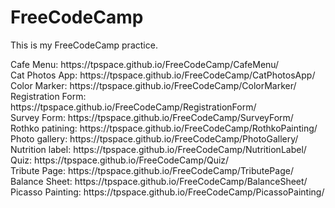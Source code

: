 # FreeCodeCamp
This is my FreeCodeCamp practice.
<br>
<p>
Cafe Menu: https://tpspace.github.io/FreeCodeCamp/CafeMenu/
<br>
Cat Photos App: https://tpspace.github.io/FreeCodeCamp/CatPhotosApp/
<br>
Color Marker: https://tpspace.github.io/FreeCodeCamp/ColorMarker/
<br> 
Registration Form: https://tpspace.github.io/FreeCodeCamp/RegistrationForm/
<br>
Survey Form: https://tpspace.github.io/FreeCodeCamp/SurveyForm/
<br>
Rothko patining: https://tpspace.github.io/FreeCodeCamp/RothkoPainting/
<br>
Photo gallery: https://tpspace.github.io/FreeCodeCamp/PhotoGallery/
<br>
Nutrition label: https://tpspace.github.io/FreeCodeCamp/NutritionLabel/
<br>
Quiz: https://tpspace.github.io/FreeCodeCamp/Quiz/
<br>
Tribute Page: https://tpspace.github.io/FreeCodeCamp/TributePage/
<br>
Balance Sheet: https://tpspace.github.io/FreeCodeCamp/BalanceSheet/
<br>
Picasso Painting: https://tpspace.github.io/FreeCodeCamp/PicassoPainting/
<br>
</p>
